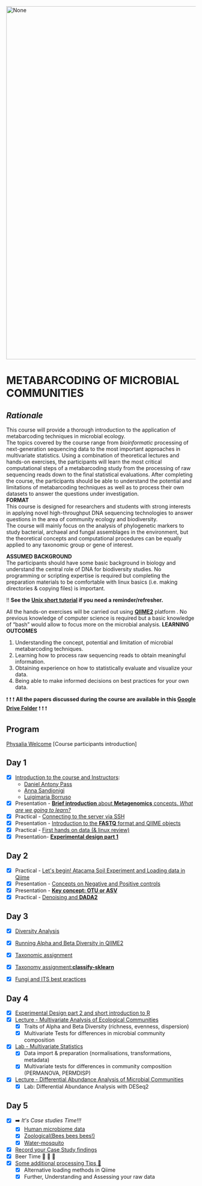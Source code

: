 <img src="main_data_dir/image.jpg" width="940" alt="None">  

**METABARCODING OF MICROBIAL COMMUNITIES**  
=====

## ***Rationale***
This course will provide a thorough introduction to the application of metabarcoding techniques in microbial ecology.  
The topics covered by the course range from *bioinformatic* processing of next-generation sequencing data to the most important approaches in multivariate statistics. Using a combination of theoretical lectures and hands-on exercises, the participants will learn the most critical computational steps of a metabarcoding study from the processing of raw sequencing reads down to the final statistical evaluations. After completing the course, the participants should be able to understand the potential and limitations of metabarcoding techniques as well as to process their own datasets to answer the questions under investigation.  
__FORMAT__  
This course is designed for researchers and students with strong interests in applying novel high-throughput DNA sequencing technologies to answer questions in the area of community ecology and biodiversity.  
The course will mainly focus on the analysis of phylogenetic markers to study bacterial, archaeal and fungal assemblages in the environment, but the theoretical concepts and computational procedures can be equally applied to any taxonomic group or gene of interest. 

__ASSUMED BACKGROUND__  
The participants should have some basic background in biology and understand the central role of DNA for biodiversity studies. No programming or scripting expertise is required but completing the preparation materials to be comfortable with linux basics (i.e. making directories & copying files) is important. 

!! **See the [Unix short tutorial](unix_short_dir/Readme.md) if you need a reminder/refresher.**

All the hands-on exercises will be carried out using [**QIIME2**](https://qiime2.org/) platform . No previous knowledge of computer science is required but a basic knowledge of “bash” would allow to focus more on the microbial analysis.
__LEARNING OUTCOMES__  
1) Understanding the concept, potential and limitation of microbial metabarcoding techniques.
2) Learning how to process raw sequencing reads to obtain meaningful information.
3) Obtaining experience on how to statistically evaluate and visualize your data.
4) Being able to make informed decisions on best practices for your own data.  
  
:exclamation: :exclamation: :exclamation: **All the papers discussed during the course are available in this [Google Drive Folder](https://drive.google.com/drive/folders/1nfMFwM0nA6Ll1zE8ZP0fWTwUBEGwCjOG?usp=sharing)** :exclamation: :exclamation: :exclamation:
  

## Program
[Physalia Welcome]([https://drive.google.com/open?id=1zAqld5-NcofYez4QYsGGvX0ZtJGphRNQHCBVwUgYNVE](https://drive.google.com/drive/folders/1uPxEeD0vtEoArmq0zDKP7MnP6lmZ4-Nk))
[Course participants introduction]
## Day 1
- [X] [Introduction to the course and Instructors](Welcome.pptx):
    - [Daniel Antony Pass](https://www.compassbioinformatics.co.uk/about-us)  
    - [Anna Sandionigi](https://scholar.google.com/citations?hl=it&user=DLDuk_EAAAAJ)  
    - [Luigimaria Borruso](https://scholar.google.it/citations?user=ifNJPJEAAAAJ&hl=it)
- [X] Presentation - [**Brief introduction** about __Metagenomics__ concepts. *What are we going to learn?*](https://docs.google.com/presentation/d/1PuWRR79bvv95SmIo7fnfNiFkjl28xDr3/edit?usp=drive_link&ouid=112247165444752408285&rtpof=true&sd=true)
- [X] Practical - [Connecting to the server via SSH](https://drive.google.com/drive/folders/197xymf3ZAncksVOew1CLLEp--G7MMIMc?usp=sharing)  
- [X] Presentation - [Introduction to the **FASTQ** format and QIIME objects](https://docs.google.com/presentation/d/1RowyRGCLqAgt6Oxa_h3c33r4SI9reZlq6ZheRv-HAks/edit?usp=share_link)
- [X] Practical - [First hands on data (& linux review)](main_data_dir/Session1_Fastq_linux.md)
- [X] Presentation-  [**Experimental design part 1** ](https://docs.google.com/presentation/d/1X-9Es3FmfddDbzkanMiRPvwEEoj2bPbG/edit?usp=drive_link&ouid=103395187960487769781&rtpof=true&sd=true)

## Day 2
- [X] Practical - [Let's begin! Atacama Soil Experiment and Loading data in Qiime](16S_ITS_tutorial/readme.md) 
- [X] Presentation - [Concepts on Negative and Positive controls](main_data_dir/controls.md)
- [X] Presentation - [**Key concept: OTU or ASV**]()
- [X] Practical - [Denoising and **DADA2**](16S_ITS_tutorial/readme.md#step2-quality-controlling-sequences-and-building-feature-table-and-feature-data)
## Day 3
- [X] [Diversity Analysis](https://docs.google.com/presentation/d/1Wjf5QibYwf6lTYIpQTEUVO4HNxc0nYUy/edit?usp=drive_link&ouid=103395187960487769781&rtpof=true&sd=true)
- [X] [Running Alpha and Beta Diversity in QIIME2](16S_ITS_tutorial/readme.md#step6-analyzing-alpha-and-beta-diversities)
- [X] [Taxonomic assignment](https://drive.google.com/open?id=1oHTCBiJ1HoHAREZIN2NVSHnC63QphDUJr_cPbgqgDs4)
- [X] [Taxonomy assignment:**classify-sklearn**](16S_ITS_tutorial/readme.md#step3-summarizing-feature-table-and-feature-data)
- [X] [Fungi and ITS best practices]()


## Day 4


- [X] [Experimental Design part 2 and short introduction to R](https://docs.google.com/presentation/d/1ybw75VKyMK9vJ_yy2SpFYbn8SZMJ7_6yf-BC0gLJ5vg/edit?usp=sharing)
- [X] [Lecture  - Multivariate Analysis of Ecological Communities](https://docs.google.com/presentation/d/1SEXLnsAk71ghWJFBjvnSL9-JIU5kHyYi/edit?usp=sharing&ouid=113644278417838041864&rtpof=true&sd=true)  
  - [X] Traits of Alpha and Beta Diversity (richness, evenness, dispersion)  
  - [X] Multivariate Tests for differences in microbial community composition  
- [X] [Lab  - Multivariate Statistics](https://glcdn.githack.com/bfosso/physalia_metabarcoding_oct2021/raw/main/Day4_5_material/Physalia-Metabarcoding-Course-Oct21.html)  
  - [X] Data import & preparation (normalisations, transformations, metadata)  
  - [X] Multivariate tests for differences in community composition (PERMANOVA, PERMDISP)    
- [X] [Lecture - Differential Abundance Analysis of Microbial Communities](https://docs.google.com/presentation/d/1Z2F2_goIAuuKXQQ7ocClOgq8x6tbpClW/edit?usp=sharing&ouid=113644278417838041864&rtpof=true&sd=true) 
  - [X] Lab: Differential Abundance Analysis with DESeq2

## Day 5

- [X] :arrow_right: _It's Case studies Time!!!_
  - [X] [Human microbiome data](human_cancer/readme.md)
  - [X] [Zoological(Bees bees bees!)](Bee_microbiome/readme.md)
  - [X] [Water-mosquito](water_mosquito/readme.md)
- [X] [Record your Case Study findings](https://drive.google.com/drive/folders/1jwEfH0Urm_TjR2lVEO03L1EStmCSWyoC?usp=sharing)
- [X] Beer Time :beers: :beers: :beers: 
- [X] [Some additional processing Tips :volcano: ](DataImport_and_Tax_management/readme.md)
  - [X] Alternative loading methods in Qiime
  - [X] Further, Understanding and Assessing your raw data

